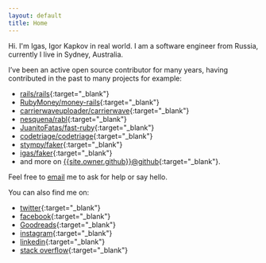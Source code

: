 ```yaml
---
layout: default
title: Home
---
```


Hi. I'm Igas, Igor Kapkov in real world. I am a software engineer from Russia, currently I live in Sydney, Australia.

I’ve been an active open source contributor for many years, having contributed in the past to many projects for example:

* [rails/rails](https://github.com/rails/rails){:target="_blank"}
* [RubyMoney/money-rails](https://github.com/RubyMoney/money-rails){:target="_blank"}
* [carrierwaveuploader/carrierwave](https://github.com/carrierwaveuploader/carrierwave){:target="_blank"}
* [nesquena/rabl](https://github.com/nesquena/rabl){:target="_blank"}
* [JuanitoFatas/fast-ruby](https://github.com/JuanitoFatas/fast-ruby){:target="_blank"}
* [codetriage/codetriage](https://github.com/codetriage/codetriage){:target="_blank"}
* [stympy/faker](https://github.com/stympy/faker){:target="_blank"}
* [igas/faker](https://github.com/igas/faker){:target="_blank"}
* and more on [{{site.owner.github}}@github](https://github.com/{{site.owner.github}}){:target="_blank"}.

Feel free to [email](mailto:{{site.owner.email}}) me to ask for help or say hello.

You can also find me on:

* [twitter](https://twitter.com/{{site.owner.twitter}}){:target="_blank"}
* [facebook](https://facebook.com/{{site.owner.facebook}}){:target="_blank"}
* [Goodreads](https://goodreads.com/{{site.owner.goodreads}}){:target="_blank"}
* [instagram](https://instagram.com/{{site.owner.instagram}}){:target="_blank"}
* [linkedin](https://linkedin.com/in/{{site.owner.linkedin}}){:target="_blank"}
* [stack overflow](https://stackoverflow.com/users/{{site.owner.stackoverflow}}){:target="_blank"}
